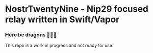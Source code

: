 # NostrTwentyNine - Nip29 focused relay written in Swift/Vapor

### Here be dragons 🚨🚨🚨
This repo is a work in progress and not ready for use.
